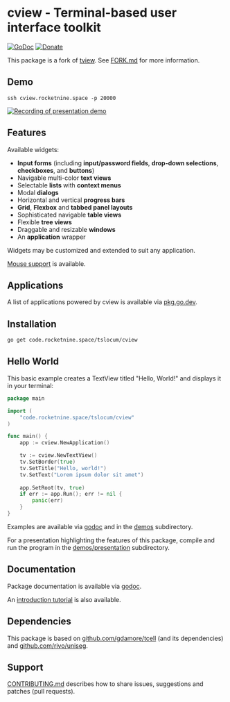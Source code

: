# cview - Terminal-based user interface toolkit
[![GoDoc](https://code.rocketnine.space/tslocum/godoc-static/raw/branch/master/badge.svg)](https://docs.rocketnine.space/code.rocketnine.space/tslocum/cview)
[![Donate](https://img.shields.io/liberapay/receives/rocketnine.space.svg?logo=liberapay)](https://liberapay.com/rocketnine.space)

This package is a fork of [tview](https://github.com/rivo/tview).
See [FORK.md](https://code.rocketnine.space/tslocum/cview/src/branch/master/FORK.md) for more information.

## Demo

`ssh cview.rocketnine.space -p 20000`

[![Recording of presentation demo](https://code.rocketnine.space/tslocum/cview/raw/branch/master/cview.svg)](https://code.rocketnine.space/tslocum/cview/src/branch/master/demos/presentation)

## Features

Available widgets:

- __Input forms__ (including __input/password fields__, __drop-down selections__, __checkboxes__, and __buttons__)
- Navigable multi-color __text views__
- Selectable __lists__ with __context menus__
- Modal __dialogs__
- Horizontal and vertical __progress bars__
- __Grid__, __Flexbox__ and __tabbed panel layouts__
- Sophisticated navigable __table views__
- Flexible __tree views__
- Draggable and resizable __windows__
- An __application__ wrapper

Widgets may be customized and extended to suit any application.

[Mouse support](https://docs.rocketnine.space/code.rocketnine.space/tslocum/cview#hdr-Mouse_Support) is available.

## Applications

A list of applications powered by cview is available via [pkg.go.dev](https://pkg.go.dev/code.rocketnine.space/tslocum/cview?tab=importedby).

## Installation

```bash
go get code.rocketnine.space/tslocum/cview
```

## Hello World

This basic example creates a TextView titled "Hello, World!" and displays it in your terminal:

```go
package main

import (
	"code.rocketnine.space/tslocum/cview"
)

func main() {
	app := cview.NewApplication()

	tv := cview.NewTextView()
	tv.SetBorder(true)
	tv.SetTitle("Hello, world!")
	tv.SetText("Lorem ipsum dolor sit amet")
	
	app.SetRoot(tv, true)
	if err := app.Run(); err != nil {
		panic(err)
	}
}
```

Examples are available via [godoc](https://docs.rocketnine.space/code.rocketnine.space/tslocum/cview#pkg-examples)
and in the [demos](https://code.rocketnine.space/tslocum/cview/src/branch/master/demos) subdirectory.

For a presentation highlighting the features of this package, compile and run
the program in the [demos/presentation](https://code.rocketnine.space/tslocum/cview/src/branch/master/demos/presentation) subdirectory.

## Documentation

Package documentation is available via [godoc](https://docs.rocketnine.space/code.rocketnine.space/tslocum/cview).

An [introduction tutorial](https://rocketnine.space/post/tview-and-you/) is also available.

## Dependencies

This package is based on [github.com/gdamore/tcell](https://github.com/gdamore/tcell)
(and its dependencies) and [github.com/rivo/uniseg](https://github.com/rivo/uniseg).

## Support

[CONTRIBUTING.md](https://code.rocketnine.space/tslocum/cview/src/branch/master/CONTRIBUTING.md) describes how to share
issues, suggestions and patches (pull requests).
